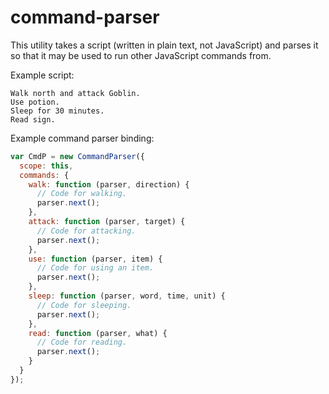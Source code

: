 # command-parser
This utility takes a script (written in plain text, not JavaScript) and parses
it so that it may be used to run other JavaScript commands from.

Example script:
```
Walk north and attack Goblin.
Use potion.
Sleep for 30 minutes.
Read sign.
```

Example command parser binding:
```javascript
var CmdP = new CommandParser({
  scope: this,
  commands: {
    walk: function (parser, direction) {
      // Code for walking.
      parser.next();
    },
    attack: function (parser, target) {
      // Code for attacking.
      parser.next();
    },
    use: function (parser, item) {
      // Code for using an item.
      parser.next();
    },
    sleep: function (parser, word, time, unit) {
      // Code for sleeping.
      parser.next();
    },
    read: function (parser, what) {
      // Code for reading.
      parser.next();
    }
  }
});
```